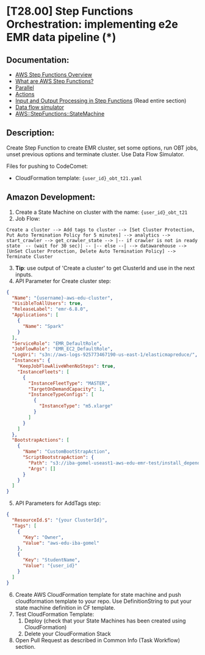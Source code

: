 # [T28.00] Step Functions Orchestration: implementing e2e EMR data pipeline (*)

## Documentation:

- [AWS Step Functions Overview]()
- [What are AWS Step Functions?]()
- [Parallel]()
- [Actions]()
- [Input and Output Processing in Step Functions]() (Read entire section)
- [Data flow simulator]()
- [AWS::StepFunctions::StateMachine]()

## Description:

Create Step Function to create EMR cluster, set some options, run OBT jobs, unset previous options and terminate cluster. Use Data Flow Simulator.

Files for pushing to CodeComet:

- CloudFormation template: `{user_id}_obt_t21.yaml`

## Amazon Development:

1. Create a State Machine on cluster with the name: `{user_id}_obt_t21`
2. Job Flow:
```
Create a cluster --> Add tags to cluster --> [Set Cluster Protection, Put Auto Termination Policy for 5 minutes] --> analytics --> start_crawler --> get_crawler_state --> |-- if crawler is not in ready state  -- (wait for 30 sec)| -- |-- else --| --> datawarehouse --> [UnSet Cluster Protection, Delete Auto Termination Policy] --> Terminate Cluster
```
3. **Tip**: use output of 'Create a cluster' to get ClusterId and use in the next inputs.
4. API Parameter for Create cluster step:
```json
{
  "Name": "{username}-aws-edu-cluster",
  "VisibleToAllUsers": true,
  "ReleaseLabel": "emr-6.8.0",
  "Applications": [
    {
      "Name": "Spark" 
    }
  ],
  "ServiceRole": "EMR_DefaultRole",
  "JobFlowRole": "EMR_EC2_DefaultRole",
  "LogUri": "s3n://aws-logs-925773467190-us-east-1/elasticmapreduce/",
  "Instances": {
    "KeepJobFlowAliveWhenNoSteps": true,
    "InstanceFleets": [
      {
        "InstanceFleetType": "MASTER",
        "TargetOnDemandCapacity": 1,
        "InstanceTypeConfigs": [
          {
            "InstanceType": "m5.xlarge" 
          }
        ]
      }
    ]
  },
  "BootstrapActions": [
    {
      "Name": "CustomBootStrapAction",
      "ScriptBootstrapAction": {
        "Path": "s3://iba-gomel-useast1-aws-edu-emr-test/install_dependencies.sh",
        "Args": []
      }
    }
  ]
}
```
5. API Parameters for AddTags step:
```json
{
  "ResourceId.$": "{your ClusterId}",
  "Tags": [
    {
      "Key": "Owner",
      "Value": "aws-edu-iba-gomel" 
    },
    {
      "Key": "StudentName",
      "Value": "{user_id}" 
    }
  ]
}
```
6. Create AWS CloudFormation template for state machine and push cloudformation template to your repo. Use DefinitionString to put your state machine definition in CF template.
7. Test CloudFormation Template:
   1. Deploy (check that your State Machines has been created using CloudFormation)
   2. Delete your CloudFormation Stack
8. Open Pull Request as described in Common Info (Task Workflow) section.